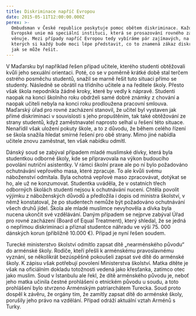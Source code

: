 ```yaml
---
title: Diskriminace napříč Evropou
date: 2015-05-11T12:00:00.000Z
perex: >-
  Ombudsman v České republice poskytuje pomoc obětem diskriminace. Každý stát
  Evropské unie má speciální instituci, která se prosazování rovného zacházení
  věnuje. Mezi případy napříč Evropou tedy vybíráme pár zajímavých, na základě
  kterých si každý bude moci lépe představit, co to znamená zákaz diskriminace a
  jak se může řešit.
---
```




V Maďarsku byl například řešen případ učitele, kterého studenti obtěžovali kvůli jeho sexuální orientaci. Poté, co se v poměrně krátké době stal terčem ostrého posměchu studentů, snažil se marně řešit tuto situaci přímo se studenty. Následně se obrátil na třídního učitele a na ředitele školy. Přesto však škola nepodnikla žádné kroky, které by vedly k nápravě. Studenti naopak na konci školního roku obdrželi samé dobré známky z chování a naopak učiteli nebyla na konci roku prodloužena pracovní smlouva. Maďarský úřad pro rovné zacházení stanovil, že učitel byl vystaven jak přímé diskriminaci v souvislosti s jeho propuštěním, tak také obtěžování ze strany studentů, když zaměstnavatel naprosto selhal u řešení této situace. Nenařídil však uložení pokuty škole, a to z důvodu, že během celého řízení se škola snažila hledat smírné řešení pro obě strany. Mimo jiné nabídla učitele znovu zaměstnat, ten však nabídku odmítl.



Dánský soud se zabýval případem mladé muslimské dívky, která byla studentkou odborné školy, kde se připravovala na výkon budoucího povolání nutriční asistentky. V rámci školní praxe ale po ní bylo požadováno ochutnávání vepřového masa, které zpracuje. To ale kvůli svému náboženství odmítala. Byla ochotná vepřové maso zpracovávat, dotýkat se ho, ale už ne konzumovat. Studentka uváděla, že v ostatních třech odborných školách studenti nejsou k ochutnávání nuceni. Chtěla povolit výjimku z náboženských důvodů a předložila i dopis od ministra školství, v němž konstatoval, že po studentech nemůže být požadováno ochutnávání všech druhů jídel. Škola ale mladé muslimce nevyhověla a dívka byla nucena ukončit své vzdělávání. Daným případem se nejprve zabýval Úřad pro rovné zacházení (Board of Equal Treatment), který shledal, že se jedná o nepřímou diskriminaci a přiznal studentce náhradu ve výši 75. 000 dánských korun (přibližně 10.000 €). Případ je nyní řešen soudem. 



Turecké ministerstvo školství odmítlo zapsat dítě „nearménského původu“ do arménské školy. Rodiče, kteří přešli k arménskému pravoslavnému vyznání, se několikrát bezúspěšně pokoušeli zapsat své dítě do arménské školy. K zápisu však potřebují povolení Ministerstva školství. Matka dítěte je však na oficiálním dokladu totožnosti vedená jako křesťanka, zatímco otec jako muslim. Soud v Istanbulu ale řekl, že dítě arménského původu je, neboť jeho matka učinila čestné prohlášení o etnickém původu u soudu, a toto prohlášení bylo stvrzeno Arménským patriarchátem Turecka. Soud proto dospěl k závěru, že orgány tím, že zamítly zapsat dítě do arménské školy, porušily jeho právo na vzdělání. Případ odráží aktuální vztah Arménů s Turky.



